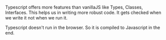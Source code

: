 Typescript offers more features than vanillaJS like Types, Classes, Interfaces. This helps us in writing more robust code.
It gets checked when we write it not when we run it. 

Typescript doesn't run in the browser. So it is compiled to Javascript in the end. 
